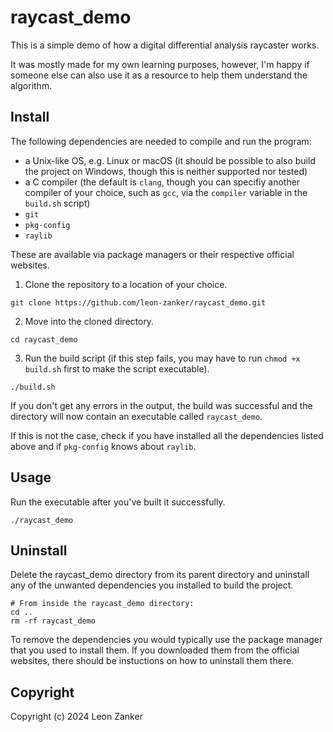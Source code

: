 # raycast_demo

This is a simple demo of how a digital differential analysis raycaster works.

It was mostly made for my own learning purposes, however, I'm happy if someone else can also use it as a resource to help them understand the algorithm.

## Install

The following dependencies are needed to compile and run the program:

- a Unix-like OS, e.g. Linux or macOS (it should be possible to also build the project on Windows, though this is neither supported nor tested)
- a C compiler (the default is `clang`, though you can specifiy another compiler of your choice, such as `gcc`, via the `compiler` variable in the `build.sh` script)
- `git`
- `pkg-config`
- `raylib`

These are available via package managers or their respective official websites.

1. Clone the repository to a location of your choice.

```shell
git clone https://github.com/leon-zanker/raycast_demo.git
```

2. Move into the cloned directory.

```shell
cd raycast_demo
```

3. Run the build script (if this step fails, you may have to run `chmod +x build.sh` first to make the script executable).

```shell
./build.sh
```

If you don't get any errors in the output, the build was successful and the directory will now contain an executable called `raycast_demo`.

If this is not the case, check if you have installed all the dependencies listed above and if `pkg-config` knows about `raylib`.

## Usage

Run the executable after you've built it successfully.

```shell
./raycast_demo
```

## Uninstall

Delete the raycast_demo directory from its parent directory and uninstall any of the unwanted dependencies you installed to build the project.

```shell
# From inside the raycast_demo directory:
cd ..
rm -rf raycast_demo
```

To remove the dependencies you would typically use the package manager that you used to install them. If you downloaded them from the official websites, there should be instuctions on how to uninstall them there.

## Copyright

Copyright (c) 2024 Leon Zanker
